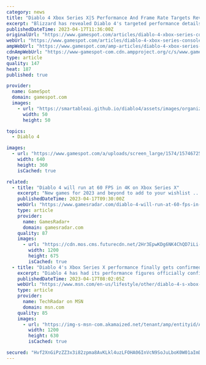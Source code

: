 ```yaml
---
category: news
title: "Diablo 4 Xbox Series X|S Performance And Frame Rate Targets Revealed"
excerpt: "Blizzard has revealed Diablo 4's targeted performance details across Xbox Series X|S. On Xbox Series X, the game will support full 4K at 60fps, while the Xbox Series S version will run at 1080p at fps ..."
publishedDateTime: 2023-04-17T11:36:00Z
originalUrl: "https://www.gamespot.com/articles/diablo-4-xbox-series-consoles-performance-and-frame-rate-targets-revealed/1100-6513313/"
webUrl: "https://www.gamespot.com/articles/diablo-4-xbox-series-consoles-performance-and-frame-rate-targets-revealed/1100-6513313/"
ampWebUrl: "https://www.gamespot.com/amp-articles/diablo-4-xbox-series-consoles-performance-and-frame-rate-targets-revealed/1100-6513313/"
cdnAmpWebUrl: "https://www-gamespot-com.cdn.ampproject.org/c/s/www.gamespot.com/amp-articles/diablo-4-xbox-series-consoles-performance-and-frame-rate-targets-revealed/1100-6513313/"
type: article
quality: 147
heat: 187
published: true

provider:
  name: GameSpot
  domain: gamespot.com
  images:
    - url: "https://smartableai.github.io/diablo4/assets/images/organizations/gamespot.com-50x50.jpg"
      width: 50
      height: 50

topics:
  - Diablo 4

images:
  - url: "https://www.gamespot.com/a/uploads/screen_large/1574/15746725/4108371-88.jpg"
    width: 640
    height: 360
    isCached: true

related:
  - title: "Diablo 4 will run at 60 FPS in 4K on Xbox Series X"
    excerpt: "New games for 2023 and beyond to add to your wishlist ..."
    publishedDateTime: 2023-04-17T09:30:00Z
    webUrl: "https://www.gamesradar.com/diablo-4-will-run-at-60-fps-in-4k-on-xbox-series-x/"
    type: article
    provider:
      name: GamesRadar+
      domain: gamesradar.com
    quality: 87
    images:
      - url: "https://cdn.mos.cms.futurecdn.net/2Hr3EpwKDg6NK4ChQD7iLi-1200-80.jpg"
        width: 1200
        height: 675
        isCached: true
  - title: "Diablo 4's Xbox Series X performance finally gets confirmed ahead of launch"
    excerpt: "Diablo 4 has had its performance figures officially confirmed on Xbox Series X and Series S ahead of its June launch date."
    publishedDateTime: 2023-04-17T08:02:05Z
    webUrl: "https://www.msn.com/en-us/lifestyle/other/diablo-4-s-xbox-series-x-performance-finally-gets-confirmed-ahead-of-launch/ar-AA19Y4dz"
    type: article
    provider:
      name: TechRadar on MSN
      domain: msn.com
    quality: 85
    images:
      - url: "https://img-s-msn-com.akamaized.net/tenant/amp/entityid/AA19YgtQ.img?h=630&w=1200&m=6&q=60&o=t&l=f&f=jpg&x=478&y=218"
        width: 1200
        height: 630
        isCached: true

secured: "Hvf2XnGiPzZZ3x3i82zpma8AvKLkl4uzLFOHA06InVcN9SoJuLboK0W01aImD8MeEj5SgcnBQlHPe46TByqVU6Jgdovaw11/ilj8kTpsO0EAFqIRVAMp6Gdtfs5PnVpB1NU/efLBgzR/++NloyUbBDGkREYNb5ZDibxqYgTRVyRdHF0/o9cx8YUHH+EQNpjn8Ta7YfItdiu1d+iBJ+hS0xupi+EhJp5NCcwS9gnnApTyA6nMZtt2RrJKUJgiS5dQ986UjkURooqWgbxvFttiO+1iBZ3YltU4/W4CGiXO7YoxBE8aKaw7sQ7RUXKXH08SDnZa5fjWzKIFuIyc89WszMBuJUQYu/glgDpXxJn8D4Y=;laLbpTJX+J6cCbkWcF68ZQ=="
---
```


